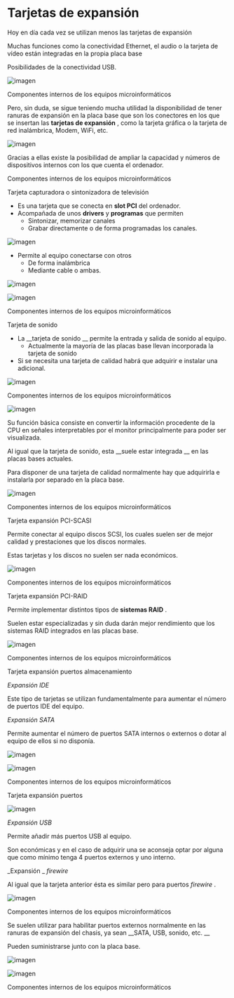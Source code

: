 # Tarjetas de expansión

Hoy en día cada vez se utilizan menos las tarjetas de expansión

Muchas funciones como la conectividad Ethernet, el audio o la tarjeta de vídeo están integradas en la propia placa base

Posibilidades de la conectividad USB\.

![imagen](img/7_Tarjetas_de_expansi%C3%B3n0.jpg)

Componentes internos de los equipos microinformáticos

Pero, sin duda, se sigue teniendo mucha utilidad la disponibilidad de tener ranuras de expansión en la placa base que son los conectores en los que se insertan las  __tarjetas de expansión__ , como la tarjeta gráfica o la tarjeta de red inalámbrica, Modem, WiFi, etc\.

![imagen](img/7_Tarjetas_de_expansi%C3%B3n1.jpg)

Gracias a ellas existe la posibilidad de ampliar la capacidad y números de dispositivos internos con los que cuenta el ordenador\.

Componentes internos de los equipos microinformáticos

Tarjeta capturadora o sintonizadora de televisión

* Es una tarjeta que se conecta en  __slot PCI__  del ordenador\.
* Acompañada de unos  __drivers__  y  __programas__  que permiten
  * Sintonizar, memorizar canales
  * Grabar directamente o de forma programadas los canales\.

![imagen](img/7_Tarjetas_de_expansi%C3%B3n2.jpg)

* Permite al equipo conectarse con otros
  * De forma inalámbrica
  * Mediante cable o ambas\.

![imagen](img/7_Tarjetas_de_expansi%C3%B3n3.jpg)

![imagen](img/7_Tarjetas_de_expansi%C3%B3n4.jpg)

Componentes internos de los equipos microinformáticos

Tarjeta de sonido

* La  __tarjeta de sonido __ permite la entrada y salida de sonido al equipo\.
  * Actualmente la mayoría de las placas base llevan incorporada la tarjeta de sonido
* Si se necesita una tarjeta de calidad habrá que adquirir e instalar una adicional\.

![imagen](img/7_Tarjetas_de_expansi%C3%B3n5.jpg)

Componentes internos de los equipos microinformáticos

![imagen](img/7_Tarjetas_de_expansi%C3%B3n6.jpg)

Su función básica consiste en convertir la información procedente de la CPU en señales interpretables por el monitor principalmente para poder ser visualizada\.

Al igual que la tarjeta de sonido, esta  __suele estar integrada __ en las placas bases actuales\.

Para disponer de una tarjeta de calidad normalmente hay que adquirirla e instalarla por separado en la placa base\.

![imagen](img/7_Tarjetas_de_expansi%C3%B3n7.jpg)

Componentes internos de los equipos microinformáticos

Tarjeta expansión PCI\-SCASI

Permite conectar al equipo discos SCSI, los cuales suelen ser de mejor calidad y prestaciones que los discos normales\.

Estas tarjetas y los discos no suelen ser nada económicos\.

![imagen](img/7_Tarjetas_de_expansi%C3%B3n8.jpg)

Componentes internos de los equipos microinformáticos

Tarjeta expansión PCI\-RAID

Permite implementar distintos tipos de  __sistemas RAID__ \.

Suelen estar especializadas y sin duda darán mejor rendimiento que los sistemas RAID integrados en las placas base\.

![imagen](img/7_Tarjetas_de_expansi%C3%B3n9.jpg)

Componentes internos de los equipos microinformáticos

Tarjeta expansión puertos almacenamiento

_Expansión IDE_

Este tipo de tarjetas se utilizan fundamentalmente para aumentar el número de puertos IDE del equipo\.

_Expansión SATA_

Permite aumentar el número de puertos SATA internos o externos o dotar al equipo de ellos si no disponía\.

![imagen](img/7_Tarjetas_de_expansi%C3%B3n10.jpg)

![imagen](img/7_Tarjetas_de_expansi%C3%B3n11.jpg)

Componentes internos de los equipos microinformáticos

Tarjeta expansión puertos

![imagen](img/7_Tarjetas_de_expansi%C3%B3n12.jpg)

_Expansión USB_

Permite añadir más puertos USB al equipo\.

Son económicas y en el caso de adquirir una se aconseja optar por alguna que como mínimo tenga 4 puertos externos y uno interno\.

_Expansión _  _firewire_

Al igual que la tarjeta anterior ésta es similar pero para puertos  _firewire_ \.

![imagen](img/7_Tarjetas_de_expansi%C3%B3n13.jpg)

Componentes internos de los equipos microinformáticos

Se suelen utilizar para habilitar puertos externos normalmente en las ranuras de expansión del chasis, ya sean  __SATA, USB, sonido, etc\. __

Pueden suministrarse junto con la placa base\.

![imagen](img/7_Tarjetas_de_expansi%C3%B3n14.jpg)

![imagen](img/7_Tarjetas_de_expansi%C3%B3n15.jpg)

Componentes internos de los equipos microinformáticos

